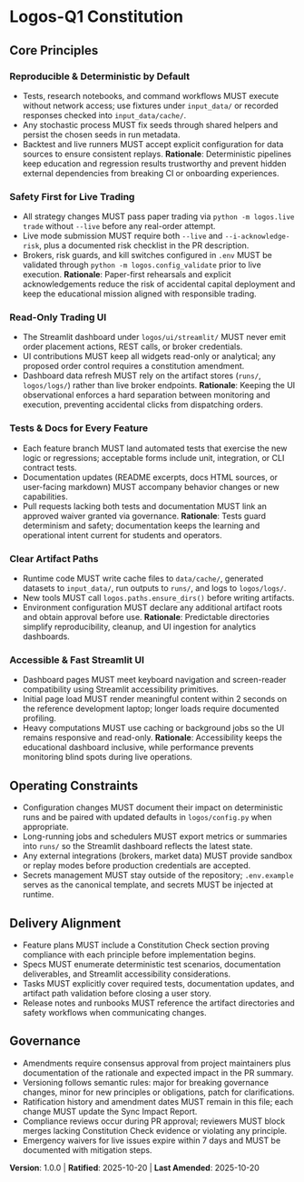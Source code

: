 <!--
Sync Impact Report
Version change: 0.0.0 → 1.0.0
Modified principles:
- (new) Reproducible & Deterministic by Default
- (new) Safety First for Live Trading
- (new) Read-Only Trading UI
- (new) Tests & Docs for Every Feature
- (new) Clear Artifact Paths
- (new) Accessible & Fast Streamlit UI
Added sections:
- Core Principles (populated)
- Operating Constraints
- Delivery Alignment
Removed sections:
- None
Templates requiring updates:
- ✅ .specify/templates/plan-template.md
- ✅ .specify/templates/spec-template.md
- ✅ .specify/templates/tasks-template.md
Follow-up TODOs:
- none
-->
# Logos-Q1 Constitution

## Core Principles

### Reproducible & Deterministic by Default
- Tests, research notebooks, and command workflows MUST execute without network access; use fixtures under `input_data/` or recorded responses checked into `input_data/cache/`.
- Any stochastic process MUST fix seeds through shared helpers and persist the chosen seeds in run metadata.
- Backtest and live runners MUST accept explicit configuration for data sources to ensure consistent replays.
**Rationale**: Deterministic pipelines keep education and regression results trustworthy and prevent hidden external dependencies from breaking CI or onboarding experiences.

### Safety First for Live Trading
- All strategy changes MUST pass paper trading via `python -m logos.live trade` without `--live` before any real-order attempt.
- Live mode submission MUST require both `--live` and `--i-acknowledge-risk`, plus a documented risk checklist in the PR description.
- Brokers, risk guards, and kill switches configured in `.env` MUST be validated through `python -m logos.config_validate` prior to live execution.
**Rationale**: Paper-first rehearsals and explicit acknowledgements reduce the risk of accidental capital deployment and keep the educational mission aligned with responsible trading.

### Read-Only Trading UI
- The Streamlit dashboard under `logos/ui/streamlit/` MUST never emit order placement actions, REST calls, or broker credentials.
- UI contributions MUST keep all widgets read-only or analytical; any proposed order control requires a constitution amendment.
- Dashboard data refresh MUST rely on the artifact stores (`runs/`, `logos/logs/`) rather than live broker endpoints.
**Rationale**: Keeping the UI observational enforces a hard separation between monitoring and execution, preventing accidental clicks from dispatching orders.

### Tests & Docs for Every Feature
- Each feature branch MUST land automated tests that exercise the new logic or regressions; acceptable forms include unit, integration, or CLI contract tests.
- Documentation updates (README excerpts, docs HTML sources, or user-facing markdown) MUST accompany behavior changes or new capabilities.
- Pull requests lacking both tests and documentation MUST link an approved waiver granted via governance.
**Rationale**: Tests guard determinism and safety; documentation keeps the learning and operational intent current for students and operators.

### Clear Artifact Paths
- Runtime code MUST write cache files to `data/cache/`, generated datasets to `input_data/`, run outputs to `runs/`, and logs to `logos/logs/`.
- New tools MUST call `logos.paths.ensure_dirs()` before writing artifacts.
- Environment configuration MUST declare any additional artifact roots and obtain approval before use.
**Rationale**: Predictable directories simplify reproducibility, cleanup, and UI ingestion for analytics dashboards.

### Accessible & Fast Streamlit UI
- Dashboard pages MUST meet keyboard navigation and screen-reader compatibility using Streamlit accessibility primitives.
- Initial page load MUST render meaningful content within 2 seconds on the reference development laptop; longer loads require documented profiling.
- Heavy computations MUST use caching or background jobs so the UI remains responsive and read-only.
**Rationale**: Accessibility keeps the educational dashboard inclusive, while performance prevents monitoring blind spots during live operations.

## Operating Constraints

- Configuration changes MUST document their impact on deterministic runs and be paired with updated defaults in `logos/config.py` when appropriate.
- Long-running jobs and schedulers MUST export metrics or summaries into `runs/` so the Streamlit dashboard reflects the latest state.
- Any external integrations (brokers, market data) MUST provide sandbox or replay modes before production credentials are accepted.
- Secrets management MUST stay outside of the repository; `.env.example` serves as the canonical template, and secrets MUST be injected at runtime.

## Delivery Alignment

- Feature plans MUST include a Constitution Check section proving compliance with each principle before implementation begins.
- Specs MUST enumerate deterministic test scenarios, documentation deliverables, and Streamlit accessibility considerations.
- Tasks MUST explicitly cover required tests, documentation updates, and artifact path validation before closing a user story.
- Release notes and runbooks MUST reference the artifact directories and safety workflows when communicating changes.

## Governance

- Amendments require consensus approval from project maintainers plus documentation of the rationale and expected impact in the PR summary.
- Versioning follows semantic rules: major for breaking governance changes, minor for new principles or obligations, patch for clarifications.
- Ratification history and amendment dates MUST remain in this file; each change MUST update the Sync Impact Report.
- Compliance reviews occur during PR approval; reviewers MUST block merges lacking Constitution Check evidence or violating any principle.
- Emergency waivers for live issues expire within 7 days and MUST be documented with mitigation steps.

**Version**: 1.0.0 | **Ratified**: 2025-10-20 | **Last Amended**: 2025-10-20
